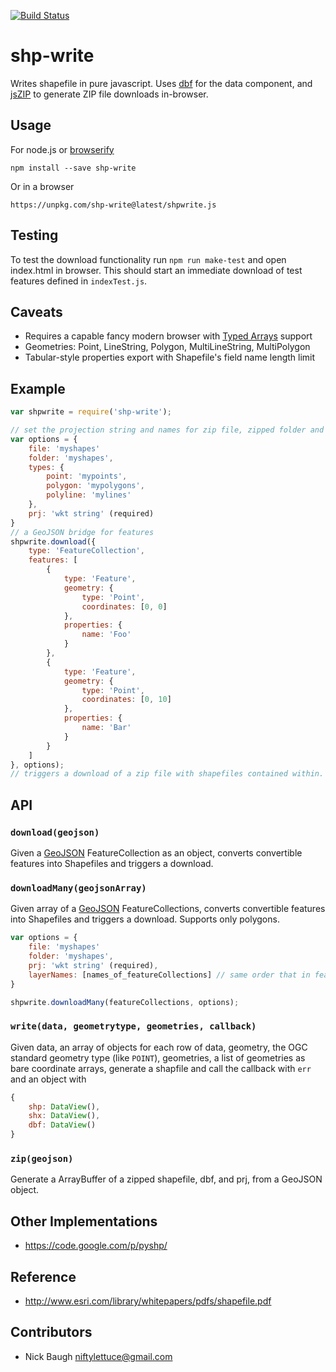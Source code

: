 [![Build Status](https://secure.travis-ci.org/mapbox/shp-write.svg?branch=master)](http://travis-ci.org/mapbox/shp-write)

# shp-write

Writes shapefile in pure javascript. Uses [dbf](https://github.com/tmcw/dbf)
for the data component, and [jsZIP](http://stuk.github.io/jszip/) to generate
ZIP file downloads in-browser.

## Usage

For node.js or [browserify](https://github.com/substack/node-browserify)

    npm install --save shp-write

Or in a browser

    https://unpkg.com/shp-write@latest/shpwrite.js

## Testing

To test the download functionality run `npm run make-test` and open index.html in browser.
This should start an immediate download of test features defined in `indexTest.js`.

## Caveats

* Requires a capable fancy modern browser with [Typed Arrays](http://caniuse.com/#feat=typedarrays)
  support
* Geometries: Point, LineString, Polygon, MultiLineString, MultiPolygon
* Tabular-style properties export with Shapefile's field name length limit

## Example

```js
var shpwrite = require('shp-write');

// set the projection string and names for zip file, zipped folder and feature types
var options = {
    file: 'myshapes'
    folder: 'myshapes',
    types: {
        point: 'mypoints',
        polygon: 'mypolygons',
        polyline: 'mylines'
    },
    prj: 'wkt string' (required)
}
// a GeoJSON bridge for features
shpwrite.download({
    type: 'FeatureCollection',
    features: [
        {
            type: 'Feature',
            geometry: {
                type: 'Point',
                coordinates: [0, 0]
            },
            properties: {
                name: 'Foo'
            }
        },
        {
            type: 'Feature',
            geometry: {
                type: 'Point',
                coordinates: [0, 10]
            },
            properties: {
                name: 'Bar'
            }
        }
    ]
}, options);
// triggers a download of a zip file with shapefiles contained within.
```

## API

### `download(geojson)`

Given a [GeoJSON](http://geojson.org/) FeatureCollection as an object,
converts convertible features into Shapefiles and triggers a download.

### `downloadMany(geojsonArray)`

Given array of a [GeoJSON](http://geojson.org/) FeatureCollections,
converts convertible features into Shapefiles and triggers a download.
Supports only polygons.

```js
var options = {
    file: 'myshapes'
    folder: 'myshapes',
    prj: 'wkt string' (required),
    layerNames: [names_of_featureCollections] // same order that in featureCollections. these names are generated to shapefilenames
}

shpwrite.downloadMany(featureCollections, options);

```

### `write(data, geometrytype, geometries, callback)`

Given data, an array of objects for each row of data, geometry, the OGC standard
geometry type (like `POINT`), geometries, a list of geometries as bare coordinate
arrays, generate a shapfile and call the callback with `err` and an object with

```js
{
    shp: DataView(),
    shx: DataView(),
    dbf: DataView()
}
```

### `zip(geojson)`

Generate a ArrayBuffer of a zipped shapefile, dbf, and prj, from a GeoJSON
object.

## Other Implementations

* https://code.google.com/p/pyshp/

## Reference

* http://www.esri.com/library/whitepapers/pdfs/shapefile.pdf

## Contributors

* Nick Baugh <niftylettuce@gmail.com>
